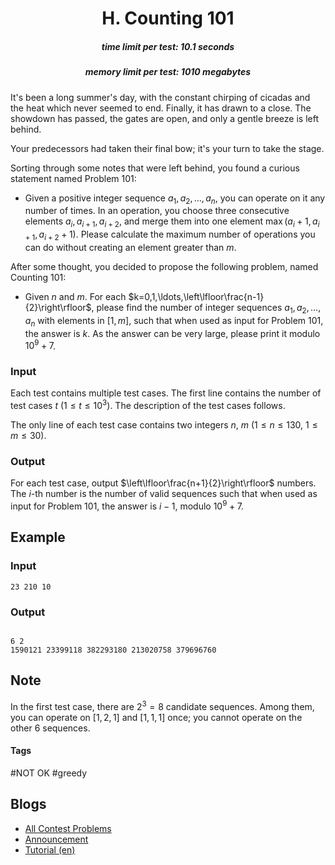<h1 style='text-align: center;'> H. Counting 101</h1>

<h5 style='text-align: center;'>time limit per test: 10.1 seconds</h5>
<h5 style='text-align: center;'>memory limit per test: 1010 megabytes</h5>

It's been a long summer's day, with the constant chirping of cicadas and the heat which never seemed to end. Finally, it has drawn to a close. The showdown has passed, the gates are open, and only a gentle breeze is left behind.

Your predecessors had taken their final bow; it's your turn to take the stage.

Sorting through some notes that were left behind, you found a curious statement named Problem 101:

- Given a positive integer sequence $a_1,a_2,\ldots,a_n$, you can operate on it any number of times. In an operation, you choose three consecutive elements $a_i,a_{i+1},a_{i+2}$, and merge them into one element $\max(a_i+1,a_{i+1},a_{i+2}+1)$. Please calculate the maximum number of operations you can do without creating an element greater than $m$.

After some thought, you decided to propose the following problem, named Counting 101:

- Given $n$ and $m$. For each $k=0,1,\ldots,\left\lfloor\frac{n-1}{2}\right\rfloor$, please find the number of integer sequences $a_1,a_2,\ldots,a_n$ with elements in $[1, m]$, such that when used as input for Problem 101, the answer is $k$. As the answer can be very large, please print it modulo $10^9+7$.

### Input

Each test contains multiple test cases. The first line contains the number of test cases $t$ ($1\le t\le10^3$). The description of the test cases follows.

The only line of each test case contains two integers $n$, $m$ ($1\le n\le 130$, $1\le m\le 30$).

### Output

For each test case, output $\left\lfloor\frac{n+1}{2}\right\rfloor$ numbers. The $i$-th number is the number of valid sequences such that when used as input for Problem 101, the answer is $i-1$, modulo $10^9+7$.

## Example

### Input

```text
23 210 10
```

### Output

```text

6 2
1590121 23399118 382293180 213020758 379696760

```

## Note

In the first test case, there are $2^3=8$ candidate sequences. Among them, you can operate on $[1,2,1]$ and $[1,1,1]$ once; you cannot operate on the other $6$ sequences.

#### Tags

#NOT OK #greedy

## Blogs

- [All Contest Problems](<../EPIC_Institute_of_Technology_Round_August_2024_(Div._1_+_Div._2).md>)
- [Announcement](../blogs/Announcement.md)
- [Tutorial (en)](<../blogs/Tutorial_(en).md>)
